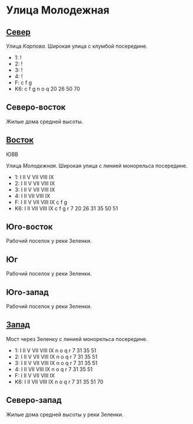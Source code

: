 # Улица Молодежная

## [Север](./540065.md)

Улица *Карпова*.
Широкая улица с клумбой посередине.

* 1:    !
* 2:    !
* 3:    !
* 4:    !
* F:    c   f   g
* K6:   c   f   g   n   o   q
        20  26  50  70

## Северо-восток

Жилые дома средней высоты.

## [Восток](./550070.md)

ЮВВ

Улица *Молодежная*.
Широкая улица с линией монорельса посередине.

* 1:    I   II  V   VII VIII    IX
* 2:    I   II  V   VII VIII    IX
* 3:    I   II  V   VII VIII    IX
* 4:    I   II  VII VIII    IX
* F:    I   II  V   VII VIII    IX
        c   f   g
* K6:   I   II  VII VIII    IX
        c   f   g   r
        7   20  26  31  35  50  51

## Юго-восток

Рабочий поселок у реки Зеленки.

## Юг

Рабочий поселок у реки Зеленки.

## Юго-запад

Рабочий поселок у реки Зеленки.

## [Запад](./530070.md)

Мост через Зеленку с линией монорельса посередине.

* 1:    I   II  V   VII VIII    IX
        n   o   q   r
        7   31  35  51
* 2:    I   II  V   VII VIII    IX
        n   o   q   r
        7   31  35  51
* 3:    I   II  V   VII VIII    IX
        n   o   q   r
        7   31  35  51
* 4:    I   II  VII VIII    IX
        n   o   q   r
        7   31  35  51
* F:    I   II  V   VII VIII    IX
* K6:   I   II  VII VIII    IX
        n   o   q   r
        7   31  35  51  70

## Северо-запад

Жилые дома средней высоты у реки Зеленки.
